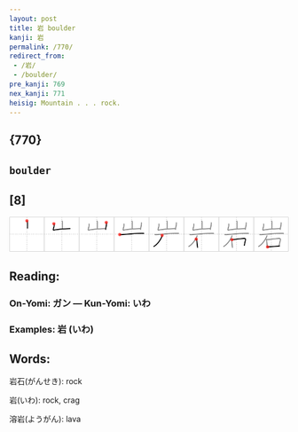 ```yaml
---
layout: post
title: 岩 boulder
kanji: 岩
permalink: /770/
redirect_from:
 - /岩/
 - /boulder/
pre_kanji: 769
nex_kanji: 771
heisig: Mountain . . . rock.
---
```


## {770}

## `boulder`

## [8]

<div class="stroke"><img src="../images/E5B2A9.png" /></div>

## Reading:

### On-Yomi: ガン &mdash; Kun-Yomi: いわ

### Examples: 岩 (いわ)

## Words:

岩石(がんせき): rock

岩(いわ): rock, crag

溶岩(ようがん): lava
